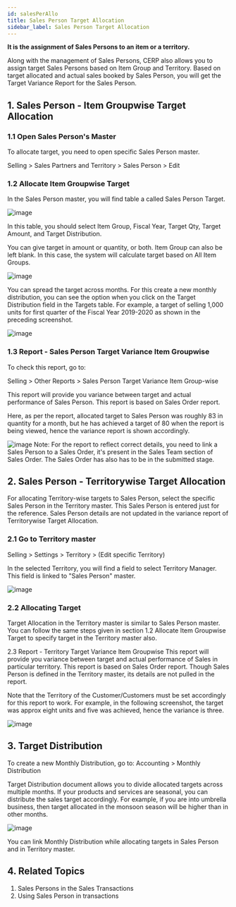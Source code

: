 ```yaml
---
id: salesPerAllo
title: Sales Person Target Allocation
sidebar_label: Sales Person Target Allocation
---
```


**It is the assignment of Sales Persons to an item or a territory.**

Along with the management of Sales Persons, CERP also allows you to assign target Sales Persons based on Item Group and Territory. Based on target allocated and actual sales booked by Sales Person, you will get the Target Variance Report for the Sales Person.

## 1. Sales Person - Item Groupwise Target Allocation

### 1.1 Open Sales Person's Master

To allocate target, you need to open specific Sales Person master.

Selling > Sales Partners and Territory > Sales Person > Edit

### 1.2 Allocate Item Groupwise Target

In the Sales Person master, you will find table a called Sales Person Target.

![image](images/image.jpg)

In this table, you should select Item Group, Fiscal Year, Target Qty, Target Amount, and Target Distribution.

You can give target in amount or quantity, or both. Item Group can also be left blank. In this case, the system will calculate target based on All Item Groups.

![image](images/image.jpg)

You can spread the target across months. For this create a new monthly distribution, you can see the option when you click on the Target Distribution field in the Targets table. For example, a target of selling 1,000 units for first quarter of the Fiscal Year 2019-2020 as shown in the preceding screenshot.

![image](images/image.jpg)

### 1.3 Report - Sales Person Target Variance Item Groupwise

To check this report, go to:

Selling > Other Reports > Sales Person Target Variance Item Group-wise

This report will provide you variance between target and actual performance of Sales Person. This report is based on Sales Order report.

Here, as per the report, allocated target to Sales Person was roughly 83 in quantity for a month, but he has achieved a target of 80 when the report is being viewed, hence the variance report is shown accordingly.

![image](images/image.jpg)
Note: For the report to reflect correct details, you need to link a Sales Person to a Sales Order, it's present in the Sales Team section of Sales Order. The Sales Order has also has to be in the submitted stage.

## 2. Sales Person - Territorywise Target Allocation

For allocating Territory-wise targets to Sales Person, select the specific Sales Person in the Territory master. This Sales Person is entered just for the reference. Sales Person details are not updated in the variance report of Territorywise Target Allocation.

### 2.1 Go to Territory master

Selling > Settings > Territory > (Edit specific Territory)

In the selected Territory, you will find a field to select Territory Manager. This field is linked to "Sales Person" master.

![image](images/image.jpg)

### 2.2 Allocating Target

Target Allocation in the Territory master is similar to Sales Person master. You can follow the same steps given in section 1.2 Allocate Item Groupwise Target to specify target in the Territory master also.

2.3 Report - Territory Target Variance Item Groupwise
This report will provide you variance between target and actual performance of Sales in particular territory. This report is based on Sales Order report. Though Sales Person is defined in the Territory master, its details are not pulled in the report.

Note that the Territory of the Customer/Customers must be set accordingly for this report to work. For example, in the following screenshot, the target was approx eight units and five was achieved, hence the variance is three.

![image](images/image.jpg)

## 3. Target Distribution

To create a new Monthly Distribution, go to: Accounting > Monthly Distribution

Target Distribution document allows you to divide allocated targets across multiple months. If your products and services are seasonal, you can distribute the sales target accordingly. For example, if you are into umbrella business, then target allocated in the monsoon season will be higher than in other months.

![image](images/image.jpg)

You can link Monthly Distribution while allocating targets in Sales Person and in Territory master.

## 4. Related Topics

1. Sales Persons in the Sales Transactions
1. Using Sales Person in transactions

